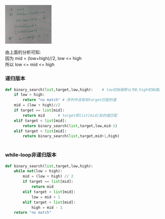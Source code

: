 <img src = "https://github.com/shawshanks/Data-Structure-and-Algrithm/blob/master/image/mid.png" width = '30%'>

由上面的分析可知:  
因为 mid = (low+high)//2,  low <= high  
所以       low <= mid <= high

### 递归版本
```python
def binary_search(list,target,low,high):    # low初始值默认为0,high初始值默认为list最后一位元素索引,即len(list)-1
    if low > high:
        return "no match" # 序列中没有和target匹配的值
    mid = (low + high)//2
    if target == list[mid]:
        return mid      # target和list[mid]处的值匹配
    elif target < list[mid]:
        return binary_search(list,target,low,mid-1)
    elif target > list[mid]:
        return binary_search(list,target,mid+1,high)
        
```

### while-loop非递归版本
```python
def binary_search(list,target,low,high):  
    while not(low > high):
        mid = (low + high) // 2
        if target == list[mid]:
            return mid
        elif target > list[mid]:
            low = mid + 1 
        elif target < list[mid]:
            high = mid - 1
    return "no match"
         
```
